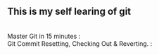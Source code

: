 ## This is my self learing of git

<br>
Master Git in 15 minutes : <https://medium.com/sliit-foss/master-git-in-15-minutes-8aad85694c7b>

<br>
Git Commit Resetting, Checking Out & Reverting. : <https://madhusha.medium.com/git-commit-resetting-checking-out-reverting-87d73f277824>
